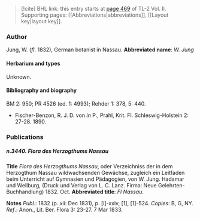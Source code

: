 > [!cite] BHL link: this entry starts at [page 469](https://www.biodiversitylibrary.org/page/33068711) of TL-2 Vol. II.
> Supporting pages: [[Abbreviations|abbreviations]], [[Layout key|layout key]].

### Author

Jung, W. (*fl*. 1832), German botanist in Nassau. 
**Abbreviated name**: *W. Jung*

#### Herbarium and types

Unknown.

#### Bibliography and biography

BM 2: 950; PR 4526 (ed. 1: 4993); Rehder 1: 378, 5: 440.
- Fischer-Benzon, R. J. D. von *in* P., Prahl, Krit. Fl. Schleswig-Holstein 2: 27-28. 1890.

### Publications

##### n.3440. Flora des Herzogthums Nassau

**Title**
*Flora des Herzogthums Nassau*, oder Verzeichniss der in dem Herzogthum Nassau wildwachsenden Gewächse, zugleich ein Leitfaden beim Unterricht auf Gymnasien und Pädagogien, von W. Jung. Hadamar und Weilburg, (Druck und Verlag von L. C. Lanz. Firma: Neue Gelehrten-Buchhandlung) 1832. Oct.
**Abbreviated title**: *Fl Nassau*.

**Notes**
*Publ*.: 1832 (p. xii: Dec 1831), p. \[i\]-xxiv, \[1\], \[1\]-524. *Copies*: B, G, NY.
*Ref*.: Anon., Lit. Ber. Flora 3: 23-27. 7 Mar 1833.

